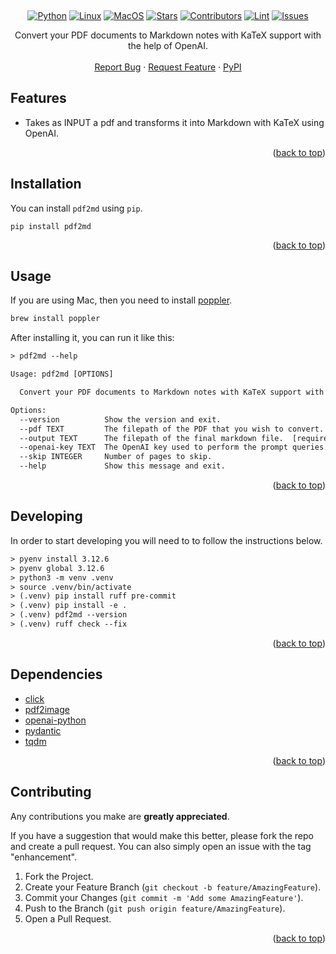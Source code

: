 <a id="readme-top"></a>

<br />

<div align="center">

[![Python][python-shield]][python-url]
[![Linux][linux-shield]][linux-url]
[![MacOS][macos-shield]][macos-url]
[![Stars][stars-shield]][stars-url]
[![Contributors][contributors-shield]][contributors-url]
[![Lint][lint-shield]][lint-url]
[![Issues][issues-shield]][issues-url]

  <p align="center">
    Convert your PDF documents to Markdown notes with KaTeX support with the help of OpenAI.
    <br />
    <br />
    <a href="https://github.com/xcalts/pdf2md/issues/new?labels=bug&template=bug-report---.md">Report Bug</a>
    ·
    <a href="https://github.com/xcalts/pdf2md/issues/new?labels=enhancement&template=feature-request---.md">Request Feature</a>
    ·
    <a href="https://pypi.org/project/pdf2md/">PyPI</a>
  </p>

</div>

## Features

- Takes as INPUT a pdf and transforms it into Markdown with KaTeX using OpenAI.

<p align="right">(<a href="#readme-top">back to top</a>)</p>

## Installation

You can install `pdf2md` using `pip`.

```
pip install pdf2md
```

<p align="right">(<a href="#readme-top">back to top</a>)</p>

## Usage

If you are using Mac, then you need to install [poppler](https://poppler.freedesktop.org/).

```txt
brew install poppler
```

After installing it, you can run it like this:

```txt
> pdf2md --help

Usage: pdf2md [OPTIONS]

  Convert your PDF documents to Markdown notes with KaTeX support with the help of OpenAI.

Options:
  --version          Show the version and exit.
  --pdf TEXT         The filepath of the PDF that you wish to convert.  [required]
  --output TEXT      The filepath of the final markdown file.  [required]
  --openai-key TEXT  The OpenAI key used to perform the prompt queries.  [required]
  --skip INTEGER     Number of pages to skip.
  --help             Show this message and exit.
```

<p align="right">(<a href="#readme-top">back to top</a>)</p>

## Developing

In order to start developing you will need to to follow the instructions below.

```txt
> pyenv install 3.12.6
> pyenv global 3.12.6
> python3 -m venv .venv
> source .venv/bin/activate
> (.venv) pip install ruff pre-commit
> (.venv) pip install -e .
> (.venv) pdf2md --version
> (.venv) ruff check --fix
```

<p align="right">(<a href="#readme-top">back to top</a>)</p>

## Dependencies

- [click](https://github.com/pallets/click)
- [pdf2image](https://github.com/Belval/pdf2image)
- [openai-python](https://github.com/openai/openai-python)
- [pydantic](https://github.com/openai/openai-python)
- [tqdm](https://github.com/tqdm)

<p align="right">(<a href="#readme-top">back to top</a>)</p>

## Contributing

Any contributions you make are **greatly appreciated**.

If you have a suggestion that would make this better, please fork the repo and create a pull request.
You can also simply open an issue with the tag "enhancement".

1. Fork the Project.
2. Create your Feature Branch (`git checkout -b feature/AmazingFeature`).
3. Commit your Changes (`git commit -m 'Add some AmazingFeature'`).
4. Push to the Branch (`git push origin feature/AmazingFeature`).
5. Open a Pull Request.

<p align="right">(<a href="#readme-top">back to top</a>)</p>

<!-- MARKDOWN LINKS & IMAGES -->
<!-- https://www.markdownguide.org/basic-syntax/#reference-style-links -->

[contributors-shield]: https://img.shields.io/github/contributors/xcalts/pdf2md.svg?style=flat
[contributors-url]: https://github.com/xcalts/pdf2md/graphs/contributors
[lint-shield]: https://img.shields.io/github/actions/workflow/status/xcalts/pdf2md/ruff.yml?style=flat&label=ruff-lint
[lint-url]: https://github.com/xcalts/pdf2md/actions/workflows/ruff.yml
[stars-shield]: https://img.shields.io/github/stars/xcalts/pdf2md.svg?style=flat
[stars-url]: https://github.com/xcalts/pdf2md/stargazers
[issues-shield]: https://img.shields.io/github/issues/xcalts/pdf2md.svg?style=flat
[issues-url]: https://github.com/xcalts/pdf2md/issues
[license-shield]: https://img.shields.io/github/license/xcalts/pdf2md.svg?style=flat
[license-url]: https://github.com/xcalts/pdf2md/blob/master/LICENSE
[python-shield]: https://img.shields.io/badge/Python-black?logo=python
[python-url]: https://www.python.org/
[linux-shield]: https://img.shields.io/badge/Linux-black?logo=linux
[linux-url]: https://www.linux.org/
[macos-shield]: https://img.shields.io/badge/Darwin-black?logo=macos
[macos-url]: https://www.apple.com/
